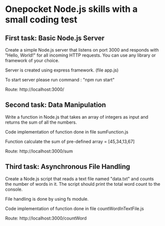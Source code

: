 # Onepocket Node.js skills with a small coding test
## First task: Basic Node.js Server
Create a simple Node.js server that listens on port 3000 and responds with "Hello, World!" for all incoming HTTP requests. You can use any library or framework of your choice.

Server is created using express framework. (file app.js)

To start server please run command : "npm run start"

Route: http://localhost:3000/

## Second task: Data Manipulation
Write a function in Node.js that takes an array of integers as input and returns the sum of all the numbers.

Code implementation of function done in file sumFunction.js

Function calculate the sum of pre-defined array = [45,34,13,67]

Route: http://localhost:3000/sum
## Third task: Asynchronous File Handling
Create a Node.js script that reads a text file named "data.txt" and counts the number of words in it. The script should print the total word count to the console.

File handling is done by using fs module.

Code implementation of function done in file countWordInTextFile.js

Route: http://localhost:3000/countWord
